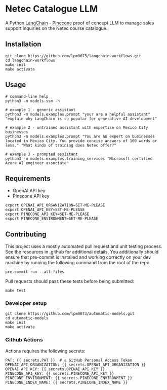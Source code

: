 # Netec Catalogue LLM

A Python [LangChain](https://www.langchain.com/) - [Pinecone](https://docs.pinecone.io/docs/python-client) proof of concept LLM to manage sales support inquiries on the Netec course catalogue.

## Installation

```console
git clone https://github.com/lpm0073/langchain-workflows.git
cd langchain-workflows
make init
make activate
```

## Usage

```console
# command-line help
python3 -m models.ssm -h

# example 1 - generic assistant
python3 -m models.examples.prompt "your are a helpful assistant" "explain why LangChain is so popular for generative AI development"

# example 2 - untrained assistant with expertise on Mexico City businesses
python3 -m models.examples.prompt "You are an expert on businesses located in Mexico City. You provide concise answers of 100 words or less." "What kinds of training does Netec offer?"

# example 3 - prompted assistant
python3 -m models.examples.training_services "Microsoft certified Azure AI engineer associate"
```

## Requirements

- OpenAI API key
- Pinecone API key

```console
export OPENAI_API_ORGANIZATION=SET-ME-PLEASE
export OPENAI_API_KEY=SET-ME-PLEASE
export PINECONE_API_KEY=SET-ME-PLEASE
export PINECONE_ENVIRONMENT=SET-ME-PLEASE
```

## Contributing

This project uses a mostly automated pull request and unit testing process. See the resources in .github for additional details. You additionally should ensure that pre-commit is installed and working correctly on your dev machine by running the following command from the root of the repo.

```console
pre-commit run --all-files
```

Pull requests should pass these tests before being submitted:

```console
make test
```

### Developer setup

```console
git clone https://github.com/lpm0073/automatic-models.git
cd automatic-models
make init
make activate
```

### Github Actions

Actions requires the following secrets:

```console
PAT: {{ secrets.PAT }}  # a GitHub Personal Access Token
OPENAI_API_ORGANIZATION: {{ secrets.OPENAI_API_ORGANIZATION }}
OPENAI_API_KEY: {{ secrets.OPENAI_API_KEY }}
PINECONE_API_KEY: {{ secrets.PINECONE_API_KEY }}
PINECONE_ENVIRONMENT: {{ secrets.PINECONE_ENVIRONMENT }}
PINECONE_INDEX_NAME: {{ secrets.PINECONE_INDEX_NAME }}
```
